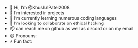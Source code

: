 - 👋 Hi, I’m @KhushalPatel2008
- 👀 I’m interested in projects
- 🌱 I’m currently learning numerous coding languages
- 💞️ I’m looking to collaborate on ethical hacking
- 📫 can reach me on github as well as discord or on my email 
- 😄 Pronouns: 
- ⚡ Fun fact: 

<!---
KhushalPatel2008/KhushalPatel2008 is a ✨ special ✨ repository because its `README.md` (this file) appears on your GitHub profile.
You can click the Preview link to take a look at your changes.
--->
